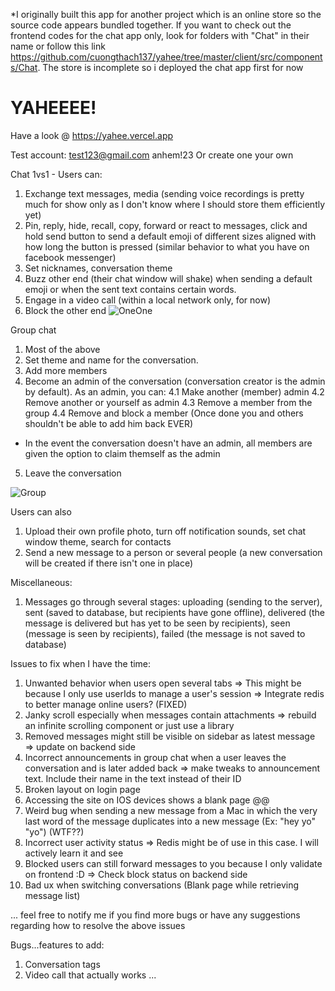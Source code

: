 \*I originally built this app for another project which is an online store so the source code appears bundled together. If you want to check out the frontend codes for the chat app only, look for folders with "Chat" in their name or follow this link https://github.com/cuongthach137/yahee/tree/master/client/src/components/Chat.
The store is incomplete so i deployed the chat app first for now

# YAHEEEE!

Have a look @ https://yahee.vercel.app

Test account:
test123@gmail.com
anhem!23
Or create one your own

Chat 1vs1 - Users can:

1. Exchange text messages, media (sending voice recordings is pretty much for show only as I don't know where I should store them efficiently yet)
2. Pin, reply, hide, recall, copy, forward or react to messages, click and hold send button to send a default emoji of different sizes aligned with how long the button is pressed (similar behavior to what you have on facebook messenger)
3. Set nicknames, conversation theme
4. Buzz other end (their chat window will shake) when sending a default emoji or when the sent text contains certain words.
5. Engage in a video call (within a local network only, for now)
6. Block the other end
   ![OneOne](https://res.cloudinary.com/jamessimonsd/image/upload/v1640915129/456_j4g1ft.png)

Group chat

1. Most of the above
2. Set theme and name for the conversation.
3. Add more members
4. Become an admin of the conversation (conversation creator is the admin by default).
   As an admin, you can:
   4.1 Make another (member) admin
   4.2 Remove another or yourself as admin
   4.3 Remove a member from the group
   4.4 Remove and block a member (Once done you and others shouldn't be able to add him back EVER)

- In the event the conversation doesn't have an admin, all members are given the option to claim themself as the admin

5. Leave the conversation

![Group](https://res.cloudinary.com/jamessimonsd/image/upload/v1640914800/123_lvlekv.png)

Users can also

1. Upload their own profile photo, turn off notification sounds, set chat window theme, search for contacts
2. Send a new message to a person or several people (a new conversation will be created if there isn't one in place)

Miscellaneous:

1. Messages go through several stages: uploading (sending to the server), sent (saved to database, but recipients have gone offline), delivered (the message is delivered but has yet to be seen by recipients), seen (message is seen by recipients), failed (the message is not saved to database)

Issues to fix when I have the time:

1. Unwanted behavior when users open several tabs => This might be because I only use userIds to manage a user's session => Integrate redis to better manage online users? (FIXED)
2. Janky scroll especially when messages contain attachments => rebuild an infinite scrolling component or just use a library
3. Removed messages might still be visible on sidebar as latest message => update on backend side
4. Incorrect announcements in group chat when a user leaves the conversation and is later added back => make tweaks to announcement text. Include their name in the text instead of their ID
5. Broken layout on login page
6. Accessing the site on IOS devices shows a blank page @@
7. Weird bug when sending a new message from a Mac in which the very last word of the message duplicates into a new message (Ex: "hey yo" "yo") (WTF??)
8. Incorrect user activity status => Redis might be of use in this case. I will actively learn it and see
9. Blocked users can still forward messages to you because I only validate on frontend :D => Check block status on backend side
10. Bad ux when switching conversations (Blank page while retrieving message list)

... feel free to notify me if you find more bugs or have any suggestions regarding how to resolve the above issues

Bugs...features to add:

1. Conversation tags
2. Video call that actually works
   ...
